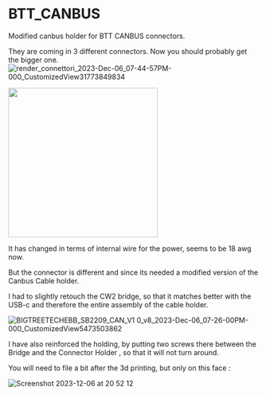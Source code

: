 # BTT_CANBUS
Modified canbus holder for BTT CANBUS connectors.

They are coming in 3 different connectors. Now you should probably get the bigger one.
![render_connettori_2023-Dec-06_07-44-57PM-000_CustomizedView31773849834](https://github.com/cristianku/BTT_CANBUS/assets/25354817/5875dfd6-960c-496f-a915-f31c84670a9c)

<img src="https://github.com/cristianku/BTT_CANBUS/assets/25354817/3a156a7b-6363-4778-8de0-a5d6c884cc8a" width="300">


It has changed in terms of internal wire for the power, seems to be 18 awg now.

But the connector is different and since its needed a modified version of the Canbus Cable holder.


I had to slightly retouch the CW2 bridge, so that it matches better with the USB-c and therefore the entire assembly of the cable holder.



![BIGTREETECHEBB_SB2209_CAN_V1 0_v8_2023-Dec-06_07-26-00PM-000_CustomizedView5473503862](https://github.com/cristianku/BTT_CANBUS/assets/25354817/28651154-df69-40c0-b7e5-15ad79403974)

I have also reinforced the holding, by putting two screws there between the Bridge and the Connector Holder , so that it will not turn around.


You will need to file a bit after the 3d printing, but only on this face :

![Screenshot 2023-12-06 at 20 52 12](https://github.com/cristianku/BTT_CANBUS/assets/25354817/1d2e247a-1443-4355-8804-0cc29b867149)
